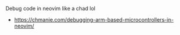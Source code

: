 Debug code in neovim like a chad lol
- https://chmanie.com/debugging-arm-based-microcontrollers-in-neovim/